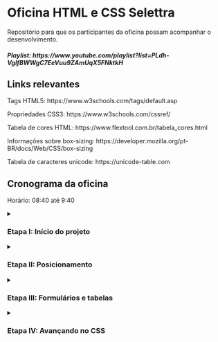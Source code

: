 <h1>Oficina HTML e CSS Selettra</h1>
Repositório para que os participantes da oficina possam acompanhar o desenvolvimento.
<h5>Playlist: https://www.youtube.com/playlist?list=PLdh-VglfBWWgC7EeVuu9ZAmUqX5FNktkH</h5>

<h2>Links relevantes</h2>
<p>Tags HTML5: https://www.w3schools.com/tags/default.asp</p>
<p>Propriedades CSS3: https://www.w3schools.com/cssref/</p>
<p>Tabela de cores HTML: https://www.flextool.com.br/tabela_cores.html</p>
<p>Informações sobre box-sizing: https://developer.mozilla.org/pt-BR/docs/Web/CSS/box-sizing</p>
<p>Tabela de caracteres unicode: https://unicode-table.com</p>

<h2>Cronograma da oficina</h2>
<p>Horário: 08:40 até 9:40

<details><summary><h3>Etapa I: Início do projeto</h3></summary>
  <h4>Parte I</h4>
  <h4>Quarta-feira dia 13/07/2022</h4>
  <h5>Gravação: https://youtu.be/QBCjSeJqsqc</h5>
  <p>Conteúdo: </p>
  <p>- Marcação do primeiro texto;</p>
  <p>- Separando conteúdos e informações;</p>
  <p>- Trabalhando com CSS;</p>
  
  <h4>Parte II</h4>
  <h4>Sexta-feira dia 15/07/2022</h4>
  <h5>Gravação: https://youtu.be/9Xm3Eec5Sss</h5>
  <p>Conteúdo: </p>
  <p>- Estilizando imagens;</p>
  <p>- Listas e divisões de conteúdo;</p>
  <p>- Finalizando a página.</p> 
</details>

<details><summary><h3><h3>Etapa II: Posicionamento</h3></h3></summary>
  <h4>Parte I</h4>
  <h4>Terça-feira dia 19/07/2022</h4> 
   <h5>Gravação: https://youtu.be/3TrmSuv3A9A</h5>
  <p>Conteúdo:</p>
  <p>- Estrutura da página HTML;</p>
  <p>- Navegação entre outras páginas;</p>
  <p>- reset.css e posicionamento pelo CSS;</p>

  <h4>Parte II</h4>
  <h4>Quinta-feira dia 21/07/2022</h4>
  <p>Conteúdo: </p>
  <p>- diferença entre inline e block;</p>
  <p>- bordas e pseudo-classes. </p>
</details>

<details><summary><h3>Etapa III: Formulários e tabelas</h3></summary>
  <h4>Parte I</h4>
  <h4>Terça-feira dia 26/07/2022</h4>
  <p>Conteúdo:</p>
  <p>- Formulários;</p>
  <p>- Tabelas;</p>

  <h4>Parte II</h4>
  <h4>Quinta-feira dia 28/07/2022</h4>
  <p>Conteúdo: </p>
  <p>- Hierarquia;</p>
  <p>- Transformações e transições. </p>
</details>

<details><summary><h3>Etapa IV: Avançando no CSS</h3></summary>
  <h4>Parte I</h4>
  <h4>Terça-feira dia 02/08/2022</h4>
  <p>- Adaptação da página inicial;</p>
  <p>- Importação de conteúdos externos ao HTML (fontes, vídeos e mapas);</p>

  <h4>Parte II</h4>
  <h4>Quinta-feira dia 04/08/2022</h4>
  <p>Conteúdo: </p>
  <p>- Pseudo-classes e pseudo-elementos;</p>
  <p>- Seletores avançados;</p>
  <p>- Opacidade e sombra;</p>
</details>
